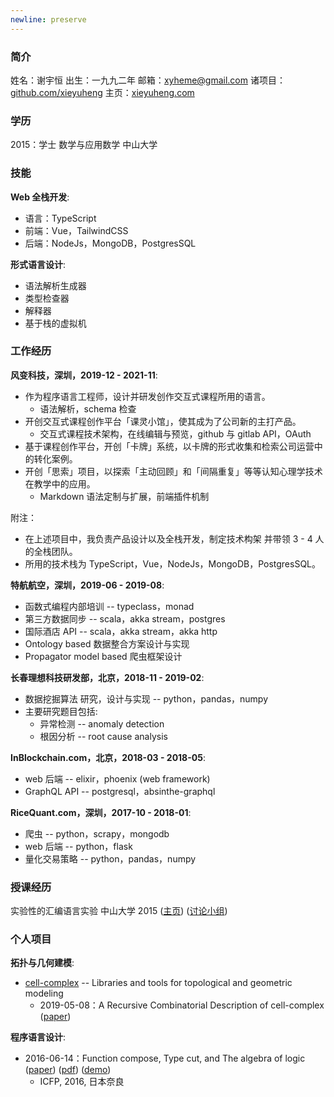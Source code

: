 ```yaml
---
newline: preserve
---
```


### 简介

姓名：谢宇恒
出生：一九九二年
邮箱：xyheme@gmail.com
诸项目：[github.com/xieyuheng](https://github.com/xieyuheng)
主页：[xieyuheng.com](https://xieyuheng.com)

### 学历

2015：学士 数学与应用数学 中山大学

### 技能

**Web 全栈开发**:

- 语言：TypeScript
- 前端：Vue，TailwindCSS
- 后端：NodeJs，MongoDB，PostgresSQL

**形式语言设计**:

- 语法解析生成器
- 类型检查器
- 解释器
- 基于栈的虚拟机

### 工作经历

**风变科技，深圳，2019-12 - 2021-11**:

- 作为程序语言工程师，设计并研发创作交互式课程所用的语言。
  - 语法解析，schema 检查
- 开创交互式课程创作平台「课灵小馆」，使其成为了公司新的主打产品。
  - 交互式课程技术架构，在线编辑与预览，github 与 gitlab API，OAuth
- 基于课程创作平台，开创「卡牌」系统，以卡牌的形式收集和检索公司运营中的转化案例。
- 开创「思索」项目，以探索「主动回顾」和「间隔重复」等等认知心理学技术在教学中的应用。
  - Markdown 语法定制与扩展，前端插件机制

附注：
- 在上述项目中，我负责产品设计以及全栈开发，制定技术构架 并带领 3 - 4 人的全栈团队。
- 所用的技术栈为 TypeScript，Vue，NodeJs，MongoDB，PostgresSQL。

**特航航空，深圳，2019-06 - 2019-08**:

- 函数式编程内部培训 -- typeclass，monad
- 第三方数据同步 -- scala，akka stream，postgres
- 国际酒店 API -- scala，akka stream，akka http
- Ontology based 数据整合方案设计与实现
- Propagator model based 爬虫框架设计

**长春理想科技研发部，北京，2018-11 - 2019-02**:

- 数据挖掘算法 研究，设计与实现 -- python，pandas，numpy
- 主要研究题目包括:
  - 异常检测 -- anomaly detection
  - 根因分析 -- root cause analysis

**InBlockchain.com，北京，2018-03 - 2018-05**:

- web 后端 -- elixir，phoenix (web framework)
- GraphQL API -- postgresql，absinthe-graphql

**RiceQuant.com，深圳，2017-10 - 2018-01**:

- 爬虫 -- python，scrapy，mongodb
- web 后端 -- python，flask
- 量化交易策略 -- python，pandas，numpy

### 授课经历

实验性的汇编语言实验 中山大学 2015 ([主页](http://the-little-language-designer.github.io/cicada-nymph/course/contents.html)) ([讨论小组](https://github.com/the-little-language-designer))

### 个人项目

**拓扑与几何建模**:

- [cell-complex](https://github.com/xieyuheng/cell-complex) -- Libraries and tools for topological and geometric modeling
  - 2019-05-08：A Recursive Combinatorial Description of cell-complex
    ([paper](http://inner-universe.surge.sh/paper/a-recursive-combinatorial-description-of-cell-complex))

**程序语言设计**:

- 2016-06-14：Function compose, Type cut, and The algebra of logic ([paper](https://xieyuheng.github.io/writing/function-compose-type-cut.html)) ([pdf](http://xieyuheng.github.io/paper/function-compose-type-cut.pdf)) ([demo](https://xieyuheng.github.io/writing/function-compose-type-cut--demo))
  - ICFP, 2016, 日本奈良
